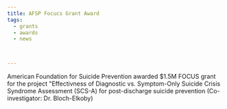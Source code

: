 ```yaml
---
title: AFSP Focucs Grant Award 
tags:
  - grants
  - awards
  - news



---
```


American Foundation for Suicide Prevention awarded $1.5M FOCUS grant for the project "Effectivness of Diagnostic vs. Symptom-Only Suicide Crisis Syndrome Assessment (SCS-A) for post-discharge suicide prevention (Co-investigator: Dr. Bloch-Elkoby)

